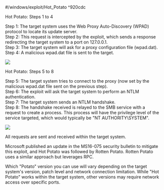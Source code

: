 #/windows/exploit/Hot_Potato ^920cdc

Hot Potato: Steps 1 to 4

Step 1: The target system uses the Web Proxy Auto-Discovery (WPAD) protocol to locate its update server.  
Step 2: This request is intercepted by the exploit, which sends a response redirecting the target system to a port on 127.0.0.1.  
Step 3: The target system will ask for a proxy configuration file (wpad.dat).  
Step 4: A malicious wpad.dat file is sent to the target.  

![](https://tryhackme-images.s3.amazonaws.com/user-uploads/603df7900d7b6f1dff18b0bd/room-content/81f88d6e43b595617be991de29484c7c.png)  

  

Hot Potato: Steps 5 to 8

Step 5: The target system tries to connect to the proxy (now set by the malicious wpad.dat file sent on the previous step).  
Step 6: The exploit will ask the target system to perform an NTLM authentication.  
Step 7: The target system sends an NTLM handshake.  
Step 8: The handshake received is relayed to the SMB service with a request to create a process. This process will have the privilege level of the service targeted, which would typically be "NT AUTHORITY\SYSTEM".  

![](https://tryhackme-images.s3.amazonaws.com/user-uploads/603df7900d7b6f1dff18b0bd/room-content/ac443f75a1851fb178ed4ea7c85f90e6.png)  

All requests are sent and received within the target system.

Microsoft published an update in the MS16-075 security bulletin to mitigate this exploit, and Hot Potato was followed by Rotten Potato. Rotten Potato uses a similar approach but leverages RPC.

Which "Potato" version you can use will vary depending on the target system's version, patch level and network connection limitation. While "Hot Potato" works within the target system, other versions may require network access over specific ports.
